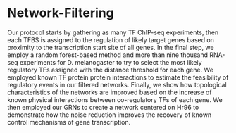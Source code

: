 # Network-Filtering
Our protocol starts by gathering as many TF ChIP-seq experiments, then each TFBS is assigned
to the regulation of likely target genes based on proximity to the transcription start site 
of all genes. In the final step, we employ a random forest-based method and more than nine 
thousand RNA-seq experiments for D. melanogaster to try to select the most likely regulatory 
TFs assigned with the distance threshold for each gene. We employed known TF protein protein 
interactions to estimate the feasibility of regulatory events in our filtered networks. Finally, 
we show how topological characteristics of the networks are improved based on the increase of 
known physical interactions between co-regulatory TFs of each gene. We then employed our GRNs 
to create a network centered on Hr96 to demonstrate how the noise reduction improves the recovery 
of known control mechanisms of gene transcription.

